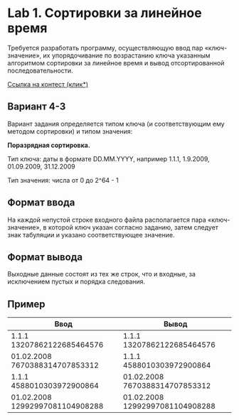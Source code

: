 # Lab 1. Сортировки за линейное время

Требуется разработать программу, осуществляющую ввод пар «ключ-значение», их упорядочивание по возрастанию ключа указанным алгоритмом сортировки за линейное время и вывод отсортированной последовательности.

[Ссылка на контест (клик*)](https://contest.yandex.ru/contest/35501)

## Вариант 4-3

Вариант задания определяется типом ключа (и соответствующим ему методом сортировки) и типом значения:

**Поразрядная сортировка.**

Тип ключа: даты в формате DD.MM.YYYY, например 1.1.1, 1.9.2009, 01.09.2009, 31.12.2009

Тип значения: числа от 0 до 2^64 - 1

## Формат ввода

На каждой непустой строке входного файла располагается пара «ключ-значение», в которой ключ указан согласно заданию, затем следует знак табуляции и указано соответствующее значение.

## Формат вывода

Выходные данные состоят из тех же строк, что и входные, за исключением пустых и порядка следования.

## Пример
| Ввод | Вывод |
|-|-|
| 1.1.1 13207862122685464576 | 1.1.1 13207862122685464576 |
| 01.02.2008 7670388314707853312 | 1.1.1 4588010303972900864 |
| 1.1.1 4588010303972900864 | 01.02.2008 7670388314707853312 |
| 01.02.2008 12992997081104908288 | 01.02.2008 12992997081104908288 |


